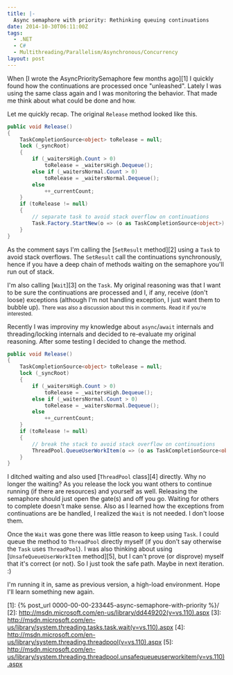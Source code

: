 ```yaml
---
title: |-
  Async semaphore with priority: Rethinking queuing continuations
date: 2014-10-30T06:11:00Z
tags:
  - .NET
  - C#
  - Multithreading/Parallelism/Asynchronous/Concurrency
layout: post
---
```

When [I wrote the AsyncPrioritySemaphore few months ago][1] I quickly found how the continuations are processed once "unleashed". Lately I was using the same class again and I was monitoring the behavior. That made me think about what could be done and how.

<!-- excerpt -->

Let me quickly recap. The original `Release` method looked like this.

```csharp
public void Release()
{
	TaskCompletionSource<object> toRelease = null;
	lock (_syncRoot)
	{
		if (_waitersHigh.Count > 0)
			toRelease = _waitersHigh.Dequeue();
		else if (_waitersNormal.Count > 0)
			toRelease = _waitersNormal.Dequeue();
		else
			++_currentCount;
	}
	if (toRelease != null)
	{
		// separate task to avoid stack overflow on continuations
		Task.Factory.StartNew(o => (o as TaskCompletionSource<object>).SetResult(null), toRelease, TaskCreationOptions.HideScheduler).Wait();
	}
}
```

As the comment says I'm calling the [`SetResult` method][2] using a `Task` to avoid stack overflows. The `SetResult` call the continuations synchronously, hence if you have a deep chain of methods waiting on the semaphore you'll run out of stack. 

I'm also calling [`Wait`][3] on the `Task`. My original reasoning was that I want to be sure the continuations are processed and I, if any, receive (don't loose) exceptions (although I'm not handling exception, I just want them to bubble up). <small>There was also a discussion about this in comments. Read it if you're interested.</small>

Recently I was improviny my knowledge about `async`/`await` internals and threading/locking internals and decided to re-evaluate my original reasoning. After some testing I decided to change the method.

```csharp
public void Release()
{
	TaskCompletionSource<object> toRelease = null;
	lock (_syncRoot)
	{
		if (_waitersHigh.Count > 0)
			toRelease = _waitersHigh.Dequeue();
		else if (_waitersNormal.Count > 0)
			toRelease = _waitersNormal.Dequeue();
		else
			++_currentCount;
	}
	if (toRelease != null)
	{
		// break the stack to avoid stack overflow on continuations
		ThreadPool.QueueUserWorkItem(o => (o as TaskCompletionSource<object>).SetResult(null), toRelease);
	}
}
```

I ditched waiting and also used [`ThreadPool` class][4] directly. Why no longer the waiting? As you release the lock you want others to continue running (if there are resources) and yourself as well. Releasing the semaphore should just open the gate(s) and off you go. Waiting for others to complete doesn't make sense. Also as I learned how the exceptions from continuations are be handled, I realized the `Wait` is not needed. I don't loose them.

Once the `Wait` was gone there was little reason to keep using `Task`. I could queue the method to `ThreadPool` directly myself (if you don't say otherwise the `Task` uses `ThreadPool`). I was also thinking about using [`UnsafeQueueUserWorkItem` method][5], but I can't prove (or disprove) myself that it's correct (or not). So I just took the safe path. Maybe in next iteration. :)

I'm running it in, same as previous version, a high-load environment. Hope I'll learn something new again.

[1]: {% post_url 0000-00-00-233445-async-semaphore-with-priority %}/
[2]: http://msdn.microsoft.com/en-us/library/dd449202(v=vs.110).aspx
[3]: http://msdn.microsoft.com/en-us/library/system.threading.tasks.task.wait(v=vs.110).aspx
[4]: http://msdn.microsoft.com/en-us/library/system.threading.threadpool(v=vs.110).aspx
[5]: http://msdn.microsoft.com/en-us/library/system.threading.threadpool.unsafequeueuserworkitem(v=vs.110).aspx